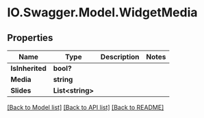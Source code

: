 # IO.Swagger.Model.WidgetMedia
## Properties

Name | Type | Description | Notes
------------ | ------------- | ------------- | -------------
**IsInherited** | **bool?** |  | 
**Media** | **string** |  | 
**Slides** | **List&lt;string&gt;** |  | 

[[Back to Model list]](../README.md#documentation-for-models) [[Back to API list]](../README.md#documentation-for-api-endpoints) [[Back to README]](../README.md)

